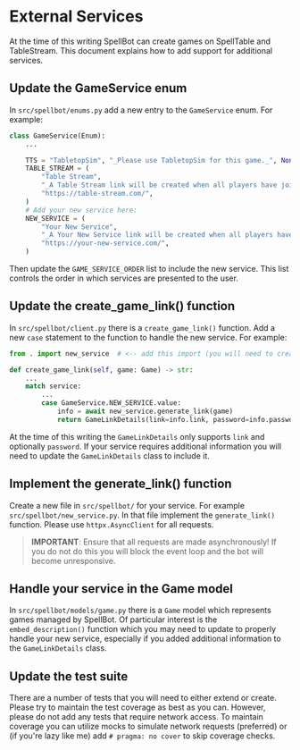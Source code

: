 # External Services

At the time of this writing SpellBot can create games on SpellTable and TableStream. This document explains how to add support for additional services.

## Update the GameService enum

In `src/spellbot/enums.py` add a new entry to the `GameService` enum. For example:

```python
class GameService(Enum):
    ...

    TTS = "TabletopSim", "_Please use TabletopSim for this game._", None
    TABLE_STREAM = (
        "Table Stream",
        "_A Table Stream link will be created when all players have joined._",
        "https://table-stream.com/",
    )
    # Add your new service here:
    NEW_SERVICE = (
        "Your New Service",
        "_A Your New Service link will be created when all players have joined._",
        "https://your-new-service.com/",
    )
```

Then update the `GAME_SERVICE_ORDER` list to include the new service. This list controls the order in which services are presented to the user.

## Update the create_game_link() function

In `src/spellbot/client.py` there is a `create_game_link()` function. Add a new `case` statement to the function to handle the new service. For example:

```python
from . import new_service  # <-- add this import (you will need to create this file)

def create_game_link(self, game: Game) -> str:
    ...
    match service:
        ...
        case GameService.NEW_SERVICE.value:
            info = await new_service.generate_link(game)
            return GameLinkDetails(link=info.link, password=info.password)
```

At the time of this writing the `GameLinkDetails` only supports `link` and optionally `password`. If your service requires additional information you will need to update the `GameLinkDetails` class to include it.

## Implement the generate_link() function

Create a new file in `src/spellbot/` for your service. For example `src/spellbot/new_service.py`. In that file implement the `generate_link()` function. Please use `httpx.AsyncClient` for all requests.

> **IMPORTANT**: Ensure that all requests are made asynchronously! If you do not do this you will block the event loop and the bot will become unresponsive.

## Handle your service in the Game model

In `src/spellbot/models/game.py` there is a `Game` model which represents games managed by SpellBot. Of particular interest is the `embed_description()` function which you may need to update to properly handle your new service, especially if you added additional information to the `GameLinkDetails` class.

## Update the test suite

There are a number of tests that you will need to either extend or create. Please try to maintain the test coverage as best as you can. However, please do not add any tests that require network access. To maintain coverage you can utilize mocks to simulate network requests (preferred) or (if you're lazy like me) add `# pragma: no cover` to skip coverage checks.
